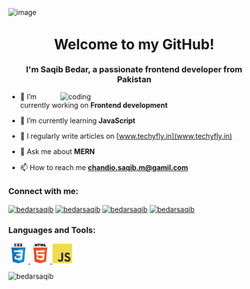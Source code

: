 ![image](https://github.com/bedarsaqib/bedarsaqib/assets/124094939/b8027c65-49c6-411a-aa8b-7a6e988ca661)

<h1 align="center">Welcome to my GitHub!</h1>
<h3 align="center">I'm Saqib Bedar, a passionate frontend developer from Pakistan</h3>
<img align="right" alt="coding" width="400" src="https://github.com/bedarsaqib/bedarsaqib/assets/124094939/4b0b566c-f32c-4645-a219-593e19f7b30f"/>

- 🔭 I’m currently working on **Frontend development**

- 🌱 I’m currently learning **JavaScript**

- 📝 I regularly write articles on [www.techyfly.in](www.techyfly.in)

- 💬 Ask me about **MERN**

- 📫 How to reach me **chandio.saqib.m@gamil.com**

<h3 align="left">Connect with me:</h3>
<p align="left">
<a href="https://twitter.com/bedarsaqib" target="blank"><img align="center" src="https://raw.githubusercontent.com/rahuldkjain/github-profile-readme-generator/master/src/images/icons/Social/twitter.svg" alt="bedarsaqib" height="30" width="40" /></a>
<a href="https://linkedin.com/in/bedarsaqib" target="blank"><img align="center" src="https://raw.githubusercontent.com/rahuldkjain/github-profile-readme-generator/master/src/images/icons/Social/linked-in-alt.svg" alt="bedarsaqib" height="30" width="40" /></a>
<a href="https://instagram.com/bedarsaqib" target="blank"><img align="center" src="https://raw.githubusercontent.com/rahuldkjain/github-profile-readme-generator/master/src/images/icons/Social/instagram.svg" alt="bedarsaqib" height="30" width="40" /></a>
<a href="https://www.youtube.com/c/bedarsaqib" target="blank"><img align="center" src="https://raw.githubusercontent.com/rahuldkjain/github-profile-readme-generator/master/src/images/icons/Social/youtube.svg" alt="bedarsaqib" height="30" width="40" /></a>
</p>

<h3 align="left">Languages and Tools:</h3>
<p align="left"> <a href="https://www.w3schools.com/css/" target="_blank" rel="noreferrer"> <img src="https://raw.githubusercontent.com/devicons/devicon/master/icons/css3/css3-original-wordmark.svg" alt="css3" width="40" height="40"/> </a> <a href="https://www.w3.org/html/" target="_blank" rel="noreferrer"> <img src="https://raw.githubusercontent.com/devicons/devicon/master/icons/html5/html5-original-wordmark.svg" alt="html5" width="40" height="40"/> </a> <a href="https://developer.mozilla.org/en-US/docs/Web/JavaScript" target="_blank" rel="noreferrer"> <img src="https://raw.githubusercontent.com/devicons/devicon/master/icons/javascript/javascript-original.svg" alt="javascript" width="40" height="40"/> </a> </p>

<p><img align="left" src="https://github-readme-stats.vercel.app/api/top-langs?username=bedarsaqib&show_icons=true&locale=en&layout=compact" alt="bedarsaqib" /></p>
